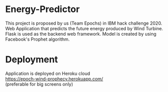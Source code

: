 # Energy-Predictor

This project is proposed by us (Team Epochs) in IBM hack challenge 2020.
Web Application that predicts the future energy produced by Wind Turbine.
Flask is used as the backend web framework.
Model is created by using Facebook's Prophet algorithm.

# Deployment
Application is deployed on Heroku cloud<br/>
https://epoch-wind-prophecy.herokuapp.com/<br/>
(preferable for big screens only)

